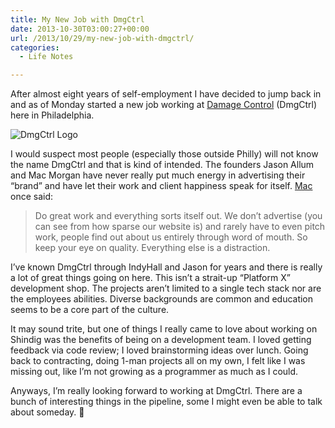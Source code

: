 ```yaml
---
title: My New Job with DmgCtrl
date: 2013-10-30T03:00:27+00:00
url: /2013/10/29/my-new-job-with-dmgctrl/
categories:
  - Life Notes

---
```

After almost eight years of self-employment I have decided to jump back in and as of Monday started a new job working at [Damage Control][1] (DmgCtrl) here in Philadelphia.

![DmgCtrl Logo][2]

I would suspect most people (especially those outside Philly) will not know the name DmgCtrl and that is kind of intended. The founders Jason Allum and Mac Morgan have never really put much energy in advertising their &#8220;brand&#8221; and have let their work and client happiness speak for itself. [Mac][3] once said:

> Do great work and everything sorts itself out. We don’t advertise (you can see from how sparse our website is) and rarely have to even pitch work, people find out about us entirely through word of mouth. So keep your eye on quality. Everything else is a distraction.

I&#8217;ve known DmgCtrl through IndyHall and Jason for years and there is really a lot of great things going on here. This isn&#8217;t a strait-up &#8220;Platform X&#8221; development shop. The projects aren&#8217;t limited to a single tech stack nor are the employees abilities. Diverse backgrounds are common and education seems to be a core part of the culture.

It may sound trite, but one of things I really came to love about working on Shindig was the benefits of being on a development team. I loved getting feedback via code review; I loved brainstorming ideas over lunch. Going back to contracting, doing 1-man projects all on my own, I felt like I was missing out, like I&#8217;m not growing as a programmer as much as I could.

Anyways, I&#8217;m really looking forward to working at DmgCtrl. There are a bunch of interesting things in the pipeline, some I might even be able to talk about someday. 🙂

 [1]: http://dmgctrl.com/
 [2]: http://mikezornek.com/media/images/dmgctrl-logo.png "DmgCtrl Logo"
 [3]: http://technical.ly/philly/2013/01/14/mac-morgan-dmgctrl/
